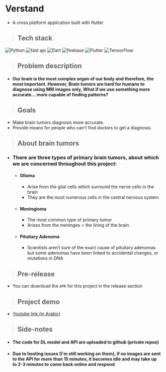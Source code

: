 # Verstand

- A cross platform application built with flutter
>## Tech stack
![Python](https://img.shields.io/badge/python-3670A0?style=flat&logo=python&logoColor=ffdd54) ![fast api](https://img.shields.io/badge/-fastapi-grey) ![Dart](https://img.shields.io/badge/dart-%230175C2.svg?style=flat&logo=dart&logoColor=white) ![firebase](https://img.shields.io/badge/-firebase-orange) ![Flutter](https://img.shields.io/badge/Flutter-%2302569B.svg?style=flat&logo=Flutter&logoColor=white) ![TensorFlow](https://img.shields.io/badge/TensorFlow-%23FF6F00.svg?style=flat&logo=TensorFlow&logoColor=white)

>## Problem description

- #### Our brain is the most complex organ of our body and therefore, the most important. However, Brain tumors are hard for humans to diagnose using MRI images only, What if we use something more accurate... more capable of finding patterns?

>## Goals

- Make brain tumors diagnosis more accurate.
- Provide means for people who can't find doctors to get a diagnosis.

>## About brain tumors

- ### There are three types of primary brain tumors, about which we are concerned throughout this project:
  - #### Glioma
    - Arise from the glial cells which surround the nerve cells in the brain
    - They are the most numerous cells in the central nervous system
  - #### Meningioma
    - The most common type of primary tumor
    - Arises from the meninges = the lining of the brain
  - #### Pituitary Adenoma
    - Scientists aren’t sure of the exact cause of pituitary adenomas but some adenomas have been linked to accidental changes, or mutations in DNA
>## Pre-release
- You can download the `APK` for this project in the release section

>## Project demo
- [Youtube link (in Arabic)](https://youtu.be/5okl9z6aVwc)


>## Side-notes
- #### The code for DL model and API are uploaded to github (private repos)
- #### Due to hosting issues (I'm still working on them), if no images are sent to the API for more than 15 minutes, it becomes idle and may take up to 2-3 minutes to come back online and respond
